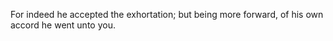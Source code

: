 For indeed he accepted the exhortation; but being more forward, of his own accord he went unto you.
